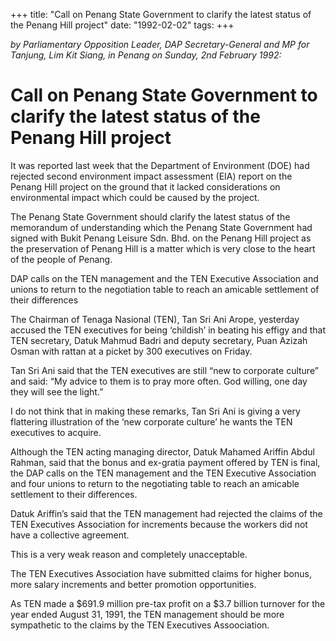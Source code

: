 +++ 
title: "Call on Penang State Government to clarify the latest status of the Penang Hill project"
date: "1992-02-02"
tags:
+++

_by Parliamentary Opposition Leader, DAP Secretary-General and MP for Tanjung, Lim Kit Siang, in Penang on Sunday, 2nd February 1992:_

# Call on Penang State Government to clarify the latest status of the Penang Hill project

It was reported last week that the Department of Environment (DOE) had rejected second environment impact assessment (EIA) report on the Penang Hill project on the ground that it lacked considerations on environmental impact which could be caused by the project.</u>

The Penang State Government should clarify the latest status of the memorandum of understanding which the Penang State Government had signed with Bukit Penang Leisure Sdn. Bhd. on the Penang Hill project as the preservation of Penang Hill is a matter which is very close to the heart of the people of Penang.

DAP calls on the TEN management and the TEN Executive Association and unions to return to the negotiation table to reach an amicable settlement of their differences

The Chairman of Tenaga Nasional (TEN), Tan Sri Ani Arope, yesterday accused the TEN executives for being ‘childish’ in beating his effigy and that TEN secretary, Datuk Mahmud Badri and deputy secretary, Puan Azizah Osman with rattan at a picket by 300 executives on Friday.

Tan Sri Ani said that the TEN executives are still “new to corporate culture” and said: “My advice to them is to pray more often. God willing, one day they will see the light.”

I do not think that in making these remarks, Tan Sri Ani is giving a very flattering illustration of the ‘new corporate culture’ he wants the TEN executives to acquire.

Although the TEN acting managing director, Datuk Mahamed Ariffin Abdul Rahman, said that the bonus and ex-gratia payment offered by TEN is final, the DAP calls on the TEN management and the TEN Executive Association and four unions to return to the negotiating table to reach an amicable settlement to their differences.

Datuk Ariffin’s said that the TEN management had rejected the claims of the TEN Executives Association for increments because the workers did not have a collective agreement.

This is a very weak reason and completely unacceptable.

The TEN Executives Association have submitted claims for higher bonus, more salary increments and better promotion opportunities.

As TEN made a $691.9 million pre-tax profit on a $3.7 billion turnover for the year ended August 31, 1991, the TEN management should be more sympathetic to the claims by the TEN Executives Assoociation.
 
